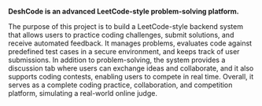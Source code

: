 **DeshCode is an advanced LeetCode-style problem-solving platform.**

The purpose of this project is to build a LeetCode-style backend system that allows users to practice coding challenges, submit solutions, and receive automated feedback. It manages problems, evaluates code against predefined test cases in a secure environment, and keeps track of user submissions. In addition to problem-solving, the system provides a discussion tab where users can exchange ideas and collaborate, and it also supports coding contests, enabling users to compete in real time. Overall, it serves as a complete coding practice, collaboration, and competition platform, simulating a real-world online judge.